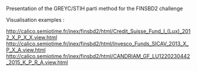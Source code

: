 Presentation of the GREYC/STIH parti method for the FINSBD2 challenge


Visualisation examples : 

http://calico.semiotime.fr/inex/finsbd2/html/Credit_Suisse_Fund_I_(Lux)_2012_X_P_X_X.view.html
http://calico.semiotime.fr/inex/finsbd2/html/Invesco_Funds_SICAV_2013_X_P_X_A.view.html
http://calico.semiotime.fr/inex/finsbd2/html/CANDRIAM_GF_LU1220230442_2015_K_P_R_A.view.html
